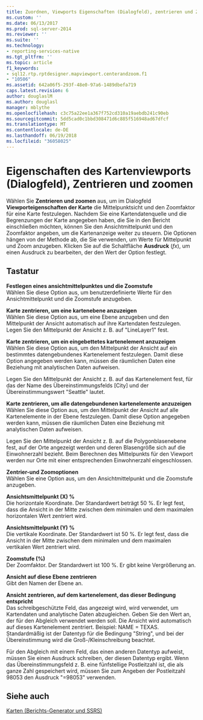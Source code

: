 ```yaml
---
title: Zuordnen, Viewports Eigenschaften (Dialogfeld), zentrieren und Zoomen | Microsoft Docs
ms.custom: ''
ms.date: 06/13/2017
ms.prod: sql-server-2014
ms.reviewer: ''
ms.suite: ''
ms.technology:
- reporting-services-native
ms.tgt_pltfrm: ''
ms.topic: article
f1_keywords:
- sql12.rtp.rptdesigner.mapviewport.centerandzoom.f1
- "10506"
ms.assetid: 642a06f5-293f-48e0-97a6-1489dbefa719
caps.latest.revision: 6
author: douglaslM
ms.author: douglasl
manager: mblythe
ms.openlocfilehash: c3c75a22ee1a367f752cd310a19aebdb241c90eb
ms.sourcegitcommit: 5dd5cad0c1bbd308471d6c885f516948ad67dfcf
ms.translationtype: MT
ms.contentlocale: de-DE
ms.lasthandoff: 06/19/2018
ms.locfileid: "36058025"
---
```

# <a name="map-viewport-properties-dialog-box-center-and-zoom"></a>Eigenschaften des Kartenviewports (Dialogfeld), Zentrieren und zoomen
  Wählen Sie **Zentrieren und zoomen** aus, um im Dialogfeld **Viewporteigenschaften der Karte** die Mittelpunktsicht und den Zoomfaktor für eine Karte festzulegen. Nachdem Sie eine Kartendatenquelle und die Begrenzungen der Karte angegeben haben, die Sie in den Bericht einschließen möchten, können Sie den Ansichtmittelpunkt und den Zoomfaktor angeben, um die Kartenanzeige weiter zu steuern. Die Optionen hängen von der Methode ab, die Sie verwenden, um Werte für Mittelpunkt und Zoom anzugeben. Klicken Sie auf die Schaltfläche **Ausdruck** (*fx*), um einen Ausdruck zu bearbeiten, der den Wert der Option festlegt.  
  
## <a name="options"></a>Tastatur  
 **Festlegen eines ansichtmittelpunktes und die Zoomstufe**  
 Wählen Sie diese Option aus, um benutzerdefinierte Werte für den Ansichtmittelpunkt und die Zoomstufe anzugeben.  
  
 **Karte zentrieren, um eine kartenebene anzuzeigen**  
 Wählen Sie diese Option aus, um eine Ebene anzugeben und den Mittelpunkt der Ansicht automatisch auf ihre Kartendaten festzulegen. Legen Sie den Mittelpunkt der Ansicht z. B. auf "LineLayer1" fest.  
  
 **Karte zentrieren, um ein eingebettetes kartenelement anzuzeigen**  
 Wählen Sie diese Option aus, um den Mittelpunkt der Ansicht auf ein bestimmtes datengebundenes Kartenelement festzulegen. Damit diese Option angegeben werden kann, müssen die räumlichen Daten eine Beziehung mit analytischen Daten aufweisen.  
  
 Legen Sie den Mittelpunkt der Ansicht z. B. auf das Kartenelement fest, für das der Name des Übereinstimmungsfelds [City] und der Übereinstimmungswert "Seattle" lautet.  
  
 **Karte zentrieren, um alle datengebundenen kartenelemente anzuzeigen**  
 Wählen Sie diese Option aus, um den Mittelpunkt der Ansicht auf alle Kartenelemente in der Ebene festzulegen. Damit diese Option angegeben werden kann, müssen die räumlichen Daten eine Beziehung mit analytischen Daten aufweisen.  
  
 Legen Sie den Mittelpunkt der Ansicht z. B. auf die Polygonblasenebene fest, auf der Orte angezeigt werden und deren Blasengröße sich auf die Einwohnerzahl bezieht. Beim Berechnen des Mittelpunkts für den Viewport werden nur Orte mit einer entsprechenden Einwohnerzahl eingeschlossen.  
  
 **Zentrier-und Zoomoptionen**  
 Wählen Sie eine Option aus, um den Ansichtmittelpunkt und die Zoomstufe anzugeben.  
  
 **Ansichtsmittelpunkt (X) %**  
 Die horizontale Koordinate. Der Standardwert beträgt 50 %. Er legt fest, dass die Ansicht in der Mitte zwischen dem minimalen und dem maximalen horizontalen Wert zentriert wird.  
  
 **Ansichtsmittelpunkt (Y) %**  
 Die vertikale Koordinate. Der Standardwert ist 50 %. Er legt fest, dass die Ansicht in der Mitte zwischen dem minimalen und dem maximalen vertikalen Wert zentriert wird.  
  
 **Zoomstufe (%)**  
 Der Zoomfaktor. Der Standardwert ist 100 %. Er gibt keine Vergrößerung an.  
  
 **Ansicht auf diese Ebene zentrieren**  
 Gibt den Namen der Ebene an.  
  
 **Ansicht zentrieren, auf dem kartenelement, das dieser Bedingung entspricht**  
 Das schreibgeschützte Feld, das angezeigt wird, wird verwendet, um Kartendaten und analytische Daten abzugleichen. Geben Sie den Wert an, der für den Abgleich verwendet werden soll. Die Ansicht wird automatisch auf dieses Kartenelement zentriert. Beispiel: NAME = TEXAS. Standardmäßig ist der Datentyp für die Bedingung "String", und bei der Übereinstimmung wird die Groß-/Kleinschreibung beachtet.  
  
 Für den Abgleich mit einem Feld, das einen anderen Datentyp aufweist, müssen Sie einen Ausdruck schreiben, der diesen Datentyp ergibt. Wenn das Übereinstimmungsfeld z. B. eine fünfstellige Postleitzahl ist, die als ganze Zahl gespeichert wird, müssen Sie zum Angeben der Postleitzahl 98053 den Ausdruck "=98053" verwenden.  
  
## <a name="see-also"></a>Siehe auch  
 [Karten &#40;Berichts-Generator und SSRS&#41;](report-design/maps-report-builder-and-ssrs.md)  
  
  
